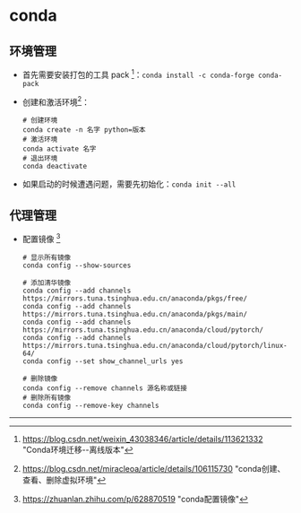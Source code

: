 # conda

## 环境管理

- 首先需要安装打包的工具 pack [^1]：`conda install -c conda-forge conda-pack`

- 创建和激活环境[^3]：

  ```
  # 创建环境
  conda create -n 名字 python=版本
  # 激活环境
  conda activate 名字
  # 退出环境
  conda deactivate
  ```

- 如果启动的时候遭遇问题，需要先初始化：`conda init --all`

  



## 代理管理

- 配置镜像 [^2]

  ```
  # 显示所有镜像
  conda config --show-sources
  
  # 添加清华镜像
  conda config --add channels https://mirrors.tuna.tsinghua.edu.cn/anaconda/pkgs/free/
  conda config --add channels https://mirrors.tuna.tsinghua.edu.cn/anaconda/pkgs/main/
  conda config --add channels https://mirrors.tuna.tsinghua.edu.cn/anaconda/cloud/pytorch/
  conda config --add channels https://mirrors.tuna.tsinghua.edu.cn/anaconda/cloud/pytorch/linux-64/
  conda config --set show_channel_urls yes
  
  # 删除镜像
  conda config --remove channels 源名称或链接
  # 删除所有镜像
  conda config --remove-key channels
  ```

  



















---

[^1]: https://blog.csdn.net/weixin_43038346/article/details/113621332 "Conda环境迁移--离线版本"
[^2]: https://zhuanlan.zhihu.com/p/628870519 "conda配置镜像"
[^3]: https://blog.csdn.net/miracleoa/article/details/106115730 "conda创建、查看、删除虚拟环境"